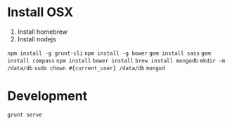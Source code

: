 # Install OSX

1. Install homebrew
2. Install nodejs

`npm install -g grunt-cli`
`npm install -g bower`
`gem install sass`
`gem install compass`
`npm install`
`bower install`
`brew install mongodb`
`mkdir -m /data/db`
`sudo chown #{current_user} /data/db`
`mongod`


# Development

`grunt serve`
